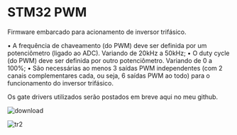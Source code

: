 # STM32 PWM

Firmware embarcado para acionamento de inversor trifásico.

• A frequência de chaveamento (do PWM) deve ser definida por um potenciômetro (ligado ao ADC). Variando de 20kHz a 50kHz;
• O duty cycle (do PWM) deve ser definida por outro potenciômetro. Variando de 0 a 100%;
• São necessárias ao menos 3 saídas PWM independentes (com 2 canais complementares cada, ou seja, 6 saídas PWM ao todo) para o funcionamento do inversor trifásico.

Os gate drivers utilizados serão postados em breve aqui no meu github.

![download](https://github.com/raulp2u/STM32-PWM/assets/37675435/c3d32518-a193-431f-b6b4-12248539f280)

![tr2](https://github.com/raulp2u/STM32-PWM/assets/37675435/f30a5336-1853-4fac-af65-d2bc72e5d26f)
